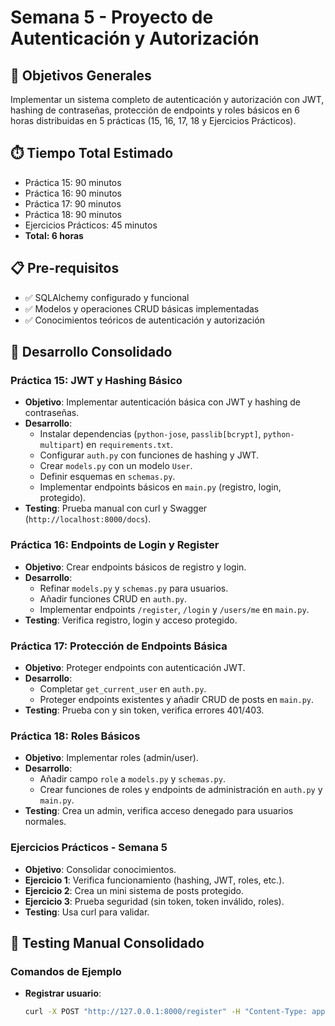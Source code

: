 # Semana 5 - Proyecto de Autenticación y Autorización

## 🎯 Objetivos Generales

Implementar un sistema completo de autenticación y autorización con JWT, hashing de contraseñas, protección de endpoints y roles básicos en 6 horas distribuidas en 5 prácticas (15, 16, 17, 18 y Ejercicios Prácticos).

## ⏱️ Tiempo Total Estimado

- Práctica 15: 90 minutos
- Práctica 16: 90 minutos
- Práctica 17: 90 minutos
- Práctica 18: 90 minutos
- Ejercicios Prácticos: 45 minutos
- **Total: 6 horas**

## 📋 Pre-requisitos

- ✅ SQLAlchemy configurado y funcional
- ✅ Modelos y operaciones CRUD básicas implementadas
- ✅ Conocimientos teóricos de autenticación y autorización

## 🚀 Desarrollo Consolidado

### Práctica 15: JWT y Hashing Básico
- **Objetivo**: Implementar autenticación básica con JWT y hashing de contraseñas.
- **Desarrollo**:
  - Instalar dependencias (`python-jose`, `passlib[bcrypt]`, `python-multipart`) en `requirements.txt`.
  - Configurar `auth.py` con funciones de hashing y JWT.
  - Crear `models.py` con un modelo `User`.
  - Definir esquemas en `schemas.py`.
  - Implementar endpoints básicos en `main.py` (registro, login, protegido).
- **Testing**: Prueba manual con curl y Swagger (`http://localhost:8000/docs`).

### Práctica 16: Endpoints de Login y Register
- **Objetivo**: Crear endpoints básicos de registro y login.
- **Desarrollo**:
  - Refinar `models.py` y `schemas.py` para usuarios.
  - Añadir funciones CRUD en `auth.py`.
  - Implementar endpoints `/register`, `/login` y `/users/me` en `main.py`.
- **Testing**: Verifica registro, login y acceso protegido.

### Práctica 17: Protección de Endpoints Básica
- **Objetivo**: Proteger endpoints con autenticación JWT.
- **Desarrollo**:
  - Completar `get_current_user` en `auth.py`.
  - Proteger endpoints existentes y añadir CRUD de posts en `main.py`.
- **Testing**: Prueba con y sin token, verifica errores 401/403.

### Práctica 18: Roles Básicos
- **Objetivo**: Implementar roles (admin/user).
- **Desarrollo**:
  - Añadir campo `role` a `models.py` y `schemas.py`.
  - Crear funciones de roles y endpoints de administración en `auth.py` y `main.py`.
- **Testing**: Crea un admin, verifica acceso denegado para usuarios normales.

### Ejercicios Prácticos - Semana 5
- **Objetivo**: Consolidar conocimientos.
- **Ejercicio 1**: Verifica funcionamiento (hashing, JWT, roles, etc.).
- **Ejercicio 2**: Crea un mini sistema de posts protegido.
- **Ejercicio 3**: Prueba seguridad (sin token, token inválido, roles).
- **Testing**: Usa curl para validar.

## 🧪 Testing Manual Consolidado

### Comandos de Ejemplo
- **Registrar usuario**:
  ```bash
  curl -X POST "http://127.0.0.1:8000/register" -H "Content-Type: application/json" -d '{"username": "juan", "email": "juan@test.com", "password": "password123"}'